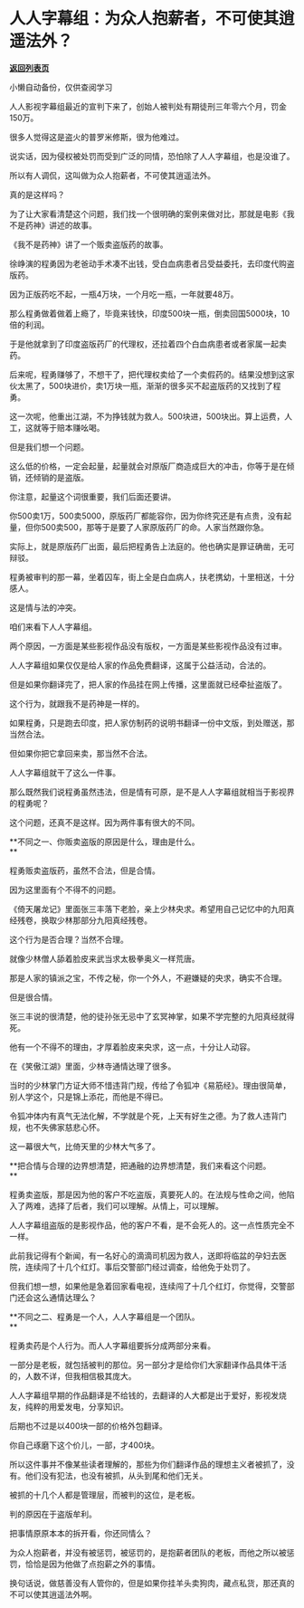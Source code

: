 # 人人字幕组：为众人抱薪者，不可使其逍遥法外？

[**返回列表页**](/gzh/记忆承载3)

小懒自动备份，仅供查阅学习

人人影视字幕组最近的宣判下来了，创始人被判处有期徒刑三年零六个月，罚金150万。  

  

很多人觉得这是盗火的普罗米修斯，很为他难过。

  

说实话，因为侵权被处罚而受到广泛的同情，恐怕除了人人字幕组，也是没谁了。

  

所以有人调侃，这叫做为众人抱薪者，不可使其逍遥法外。

  

真的是这样吗？

  

为了让大家看清楚这个问题，我们找一个很明确的案例来做对比，那就是电影《我不是药神》讲述的故事。  

  

《我不是药神》讲了一个贩卖盗版药的故事。

  

徐峥演的程勇因为老爸动手术凑不出钱，受白血病患者吕受益委托，去印度代购盗版药。

  

因为正版药吃不起，一瓶4万块，一个月吃一瓶，一年就要48万。  

  

那么程勇做着做着上瘾了，毕竟来钱快，印度500块一瓶，倒卖回国5000块，10倍的利润。  

  

于是他就拿到了印度盗版药厂的代理权，还拉着四个白血病患者或者家属一起卖药。  

  

后来呢，程勇赚够了，不想干了，把代理权卖给了一个卖假药的。结果没想到这家伙太黑了，500块进价，卖1万块一瓶，渐渐的很多买不起盗版药的又找到了程勇。  

  

这一次呢，他重出江湖，不为挣钱就为救人。500块进，500块出。算上运费，人工，这就等于赔本赚吆喝。  

  

但是我们想一个问题。  

  

这么低的价格，一定会起量，起量就会对原版厂商造成巨大的冲击，你等于是在倾销，还倾销的是盗版。  

  

你注意，起量这个词很重要，我们后面还要讲。  

  

你500卖1万，500卖5000，原版药厂都能容你，因为你终究还是有点贵，没有起量，但你500卖500，那等于是要了人家原版药厂的命。人家当然跟你急。

  

实际上，就是原版药厂出面，最后把程勇告上法庭的。他也确实是罪证确凿，无可辩驳。

  

程勇被审判的那一幕，坐着囚车，街上全是白血病人，扶老携幼，十里相送，十分感人。  

  

这是情与法的冲突。

  

咱们来看下人人字幕组。  

  

两个原因，一方面是某些影视作品没有版权，一方面是某些影视作品没有过审。

  

人人字幕组如果仅仅是给人家的作品免费翻译，这属于公益活动，合法的。

  

但是如果你翻译完了，把人家的作品挂在网上传播，这里面就已经牵扯盗版了。

  

这个行为，就跟我不是药神是一样的。  

  

如果程勇，只是跑去印度，把人家仿制药的说明书翻译一份中文版，到处赠送，那当然合法。

  

但如果你把它拿回来卖，那当然不合法。  

  

人人字幕组就干了这么一件事。  

  

那么既然我们说程勇虽然违法，但是情有可原，是不是人人字幕组就相当于影视界的程勇呢？  

  

这个问题，还真不是这样。因为两件事有很大的不同。

  

 **不同之一、你贩卖盗版的原因是什么，理由是什么。  
**

  

程勇贩卖盗版药，虽然不合法，但是合情。  

  

因为这里面有个不得不的问题。

  

《倚天屠龙记》里面张三丰落下老脸，亲上少林央求。希望用自己记忆中的九阳真经残卷，换取少林那部分九阳真经残卷。  

  

这个行为是否合理？当然不合理。

  

就像少林僧人舔着脸皮来武当求太极拳奥义一样荒唐。  

  

那是人家的镇派之宝，不传之秘，你一个外人，不避嫌疑的央求，确实不合理。

  

但是很合情。  

  

张三丰说的很清楚，他的徒孙张无忌中了玄冥神掌，如果不学完整的九阳真经就得死。

  

他有一个不得不的理由，才厚着脸皮来央求，这一点，十分让人动容。  

  

在《笑傲江湖》里面，少林寺通情达理了很多。

  

当时的少林掌门方证大师不惜违背门规，传给了令狐冲《易筋经》。理由很简单，别人学这个，只是锦上添花，而他是不得已。

  

令狐冲体内有真气无法化解，不学就是个死，上天有好生之德。为了救人违背门规，也不失佛家慈悲心怀。

  

这一幕很大气，比倚天里的少林大气多了。  

  

 **把合情与合理的边界想清楚，把通融的边界想清楚，我们来看这个问题。  
**

  

程勇卖盗版，那是因为他的客户不吃盗版，真要死人的。在法规与性命之间，他陷入了两难，选择了后者，我们可以理解。从情上，可以理解。  

  

人人字幕组盗版的是影视作品，他的客户不看，是不会死人的。这一点性质完全不一样。  

  

此前我记得有个新闻，有一名好心的滴滴司机因为救人，送即将临盆的孕妇去医院，连续闯了十几个红灯。事后交警部门经过调查，给他免于处罚了。  

  

但我们想一想，如果他是急着回家看电视，连续闯了十几个红灯，你觉得，交警部门还会这么通情达理么？  

  

 **不同之二、程勇是一个人，人人字幕组是一个团队。  
**

  

程勇卖药是个人行为。而人人字幕组要拆分成两部分来看。

  

一部分是老板，就包括被判的那位。另一部分才是给你们大家翻译作品具体干活的，人数不详，但我相信极其庞大。

  

人人字幕组早期的作品翻译是不给钱的，去翻译的人大都是出于爱好，影视发烧友，纯粹的用爱发电，分享知识。  

  

后期也不过是以400块一部的价格外包翻译。

  

你自己琢磨下这个价儿，一部，才400块。  

  

所以这件事并不像某些读者理解的，那些为你们翻译作品的理想主义者被抓了，没有。他们没有犯法，也没有被抓，从头到尾和他们无关。  

  

被抓的十几个人都是管理层，而被判的这位，是老板。

  

判的原因在于盗版牟利。

  

把事情原原本本的拆开看，你还同情么？  

  

为众人抱薪者，并没有被惩罚，被惩罚的，是抱薪者团队的老板，而他之所以被惩罚，恰恰是因为他做了点抱薪之外的事情。

  

换句话说，做慈善没有人管你的，但是如果你挂羊头卖狗肉，藏点私货，那还真的不可以使其逍遥法外啊。

